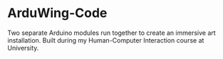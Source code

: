 # ArduWing-Code

Two separate Arduino modules run together to create an immersive art installation. Built during my Human-Computer Interaction course at University.
